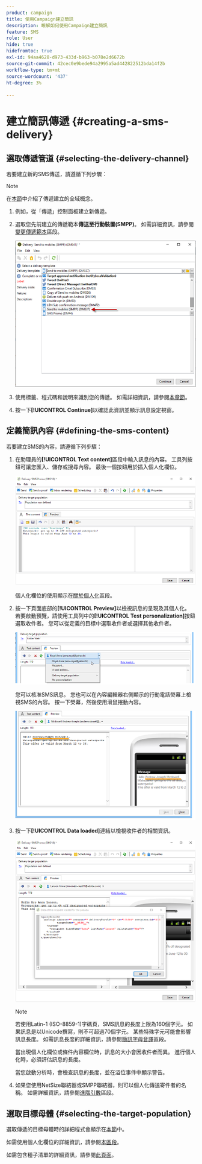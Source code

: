 ```yaml
---
product: campaign
title: 使用Campaign建立簡訊
description: 瞭解如何使用Campaign建立簡訊
feature: SMS
role: User
hide: true
hidefromtoc: true
exl-id: 94aa4628-d973-433d-b963-b078e2d6672b
source-git-commit: 42cec0e9bede94a2995a5ad442822512bda14f2b
workflow-type: tm+mt
source-wordcount: '437'
ht-degree: 3%

---
```


# 建立簡訊傳遞 {#creating-a-sms-delivery}

## 選取傳遞管道 {#selecting-the-delivery-channel}

若要建立新的SMS傳送，請遵循下列步驟：

>[!NOTE]
>
>在[本節](steps-about-delivery-creation-steps.md)中介紹了傳遞建立的全域概念。

1. 例如，從「傳遞」控制面板建立新傳遞。
1. 選取您先前建立的傳遞範本&#x200B;**傳送至行動裝置(SMPP)**。 如需詳細資訊，請參閱[變更傳遞範本](sms-set-up.md#changing-the-delivery-template)區段。

   ![](assets/s_user_mobile_wizard.png)

1. 使用標籤、程式碼和說明來識別您的傳遞。 如需詳細資訊，請參閱[本章節](steps-create-and-identify-the-delivery.md#identifying-the-delivery)。
1. 按一下&#x200B;**[!UICONTROL Continue]**&#x200B;以確認此資訊並顯示訊息設定視窗。

## 定義簡訊內容 {#defining-the-sms-content}

若要建立SMS的內容，請遵循下列步驟：

1. 在助理員的&#x200B;**[!UICONTROL Text content]**&#x200B;區段中輸入訊息的內容。 工具列按鈕可讓您匯入、儲存或搜尋內容。 最後一個按鈕用於插入個人化欄位。

   ![](assets/s_ncs_user_wizard_sms01_138.png)

   個人化欄位的使用顯示在[關於個人化](about-personalization.md)區段。

1. 按一下頁面底部的&#x200B;**[!UICONTROL Preview]**&#x200B;以檢視訊息的呈現及其個人化。 若要啟動預覽，請使用工具列中的&#x200B;**[!UICONTROL Test personalization]**&#x200B;按鈕選取收件者。 您可以從定義的目標中選取收件者或選擇其他收件者。

   ![](assets/s_ncs_user_wizard_sms01_139.png)

   您可以核准SMS訊息。 您也可以在內容編輯器右側顯示的行動電話熒幕上檢視SMS的內容。 按一下熒幕，然後使用滑鼠捲動內容。

   ![](assets/s_ncs_user_wizard_sms01_140.png)

1. 按一下&#x200B;**[!UICONTROL Data loaded]**&#x200B;連結以檢視收件者的相關資訊。

   ![](assets/s_user_mobile_wizard_sms_02.png)

   >[!NOTE]
   >
   >若使用Latin-1 (ISO-8859-1)字碼頁，SMS訊息的長度上限為160個字元。 如果訊息是以Unicode撰寫，則不可超過70個字元。 某些特殊字元可能會影響訊息長度。 如需訊息長度的詳細資訊，請參閱[簡訊字母音譯](#about-character-transliteration)區段。
   >
   >當出現個人化欄位或條件內容欄位時，訊息的大小會因收件者而異。 進行個人化時，必須評估訊息的長度。
   >
   >當您啟動分析時，會檢查訊息的長度，並在溢位事件中顯示警告。

1. 如果您使用NetSize聯結器或SMPP聯結器，則可以個人化傳送寄件者的名稱。 如需詳細資訊，請參閱[進階引數](#advanced-parameters)區段。

## 選取目標母體 {#selecting-the-target-population}

選取傳遞的目標母體時的詳細程式會顯示在[本節](steps-defining-the-target-population.md)中。

如需使用個人化欄位的詳細資訊，請參閱[本區段](about-personalization.md)。

如需包含種子清單的詳細資訊，請參閱[此頁面](about-seed-addresses.md)。
